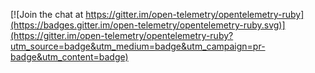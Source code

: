 
[![Join the chat at https://gitter.im/open-telemetry/opentelemetry-ruby](https://badges.gitter.im/open-telemetry/opentelemetry-ruby.svg)](https://gitter.im/open-telemetry/opentelemetry-ruby?utm_source=badge&utm_medium=badge&utm_campaign=pr-badge&utm_content=badge)

